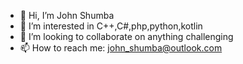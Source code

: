 - 👋 Hi, I’m John Shumba
- 👀 I’m interested in C++,C#,php,python,kotlin
- 💞️ I’m looking to collaborate on anything challenging
- 📫 How to reach me: john_shumba@outlook.com

<!---
thetechplug/thetechplug is a ✨ special ✨ repository because its `README.md` (this file) appears on your GitHub profile.
You can click the Preview link to take a look at your changes.
--->
